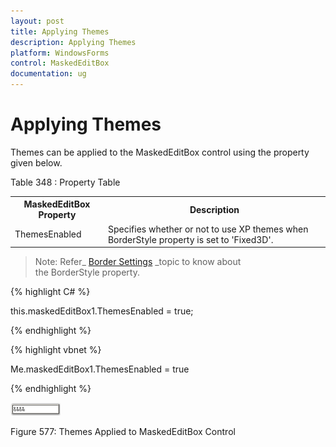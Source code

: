 ```yaml
---
layout: post
title: Applying Themes
description: Applying Themes
platform: WindowsForms
control: MaskedEditBox
documentation: ug
--- 
```

# Applying Themes

Themes can be applied to the MaskedEditBox control using the property given below.

Table 348 : Property Table

<table>
<tr>
<th>
MaskedEditBox Property</th><th>
Description</th></tr>
<tr>
<td>
ThemesEnabled</td><td>
Specifies whether or not to use XP themes when BorderStyle property is set to 'Fixed3D'.</td></tr>
</table>


> Note: Refer_ [Border Settings](http://docs.syncfusion.com/windowsforms/tools/editorsPackage/coloruicontrols/borderstyles) _topic to know about the BorderStyle property.

{% highlight C# %} 

this.maskedEditBox1.ThemesEnabled = true;

 {% endhighlight %}



{% highlight vbnet %} 

Me.maskedEditBox1.ThemesEnabled = true

{% endhighlight %}

![](MaskedEditBox-images/MarkedEditBox-img19.png)

Figure 577: Themes Applied to MaskedEditBox Control
